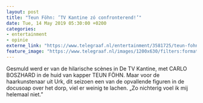 ```yaml
---
layout: post
title: "Teun Föhn: ’TV Kantine zó confronterend!’"
date: Tue, 14 May 2019 05:30:00 +0200
categories: 
- entertainment 
- opinie 
externe_link: "https://www.telegraaf.nl/entertainment/3581725/teun-fohn-tv-kantine-zo-confronterend"
feature_image: "https://www.telegraaf.nl/images/1200x630/filters:format(jpeg):quality(80)/cdn-kiosk-api.telegraaf.nl/66737ee2-75c8-11e9-a03e-0217670beecd.jpg"
---
```


<p class="intro">Gesmuld werd er van de hilarische scènes in De TV Kantine, met CARLO BOSZHARD in de huid van kapper TEUN FÖHN. Maar voor de haarkunstenaar uit Urk, dit seizoen een van de opvallende figuren in de docusoap over het dorp, viel er weinig te lachen. „Zo nichterig voel ik mij helemaal niet.”</p>
